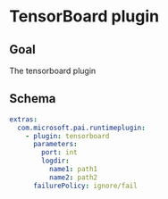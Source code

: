 # TensorBoard plugin

## Goal
The tensorboard plugin 

## Schema
```yaml
extras:
  com.microsoft.pai.runtimeplugin:
    - plugin: tensorboard
      parameters:
        port: int
        logdir:
          name1: path1
          name2: path2
      failurePolicy: ignore/fail
```